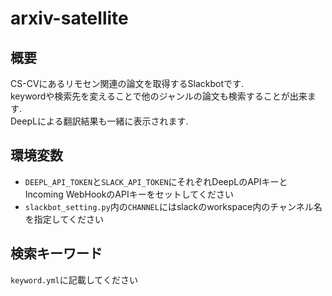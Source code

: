 # arxiv-satellite

## 概要

CS-CVにあるリモセン関連の論文を取得するSlackbotです.  
keywordや検索先を変えることで他のジャンルの論文も検索することが出来ます.  
DeepLによる翻訳結果も一緒に表示されます.

## 環境変数

* `DEEPL_API_TOKEN`と`SLACK_API_TOKEN`にそれぞれDeepLのAPIキーとIncoming WebHookのAPIキーをセットしてください
* `slackbot_setting.py`内の`CHANNEL`にはslackのworkspace内のチャンネル名を指定してください

## 検索キーワード

`keyword.yml`に記載してください
